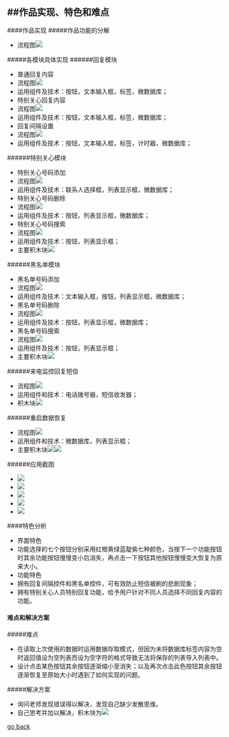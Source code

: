 ##作品实现、特色和难点
---
####作品实现
#####作品功能的分解
* 流程图![](cxgnfj.png)

#####各模块具体实现
######回复模块
 * 普通回复内容
  * 流程图![](pthf.png)
  * 运用组件及技术：按钮，文本输入框，标签，微数据库；
 * 特别关心回复内容
  * 流程图![](tbgxhf.png)
  * 运用组件及技术：按钮，文本输入框，标签，微数据库；
 * 回复间隔设置
  * 流程图![](hfjs.png)
  * 运用组件及技术：按钮，文本输入框，标签，计时器，微数据库；

######特别关心模块
 * 特别关心号码添加
  * 流程图![](tbgxtj.png)
  * 运用组件及技术：联系人选择框，列表显示框，微数据库；
 * 特别关心号码删除
  * 流程图![](tbgxsc.png)
  * 运用组件及技术：按钮，列表显示框，微数据库；
 * 特别关心号码搜索
  * 流程图![](tbgxss.png)
  * 运用组件及技术：按钮，列表显示框；
 * 主要积木块![](tbgx.png)

######黑名单模块
 * 黑名单号码添加
  * 流程图![](hmdtj.png)
  * 运用组件及技术：文本输入框，按钮，列表显示框，微数据库；
 * 黑名单号码删除
  * 流程图![](hmdsc.png)
  * 运用组件及技术：按钮，列表显示框，微数据库；
 * 黑名单号码搜索
  * 流程图![](hmdss.png)
  * 运用组件及技术：按钮，列表显示框；
 * 主要积木块![](hmd.png)

######来电监控回复短信
 * 流程图![](zzygn.png)
 * 运用组件和技术：电话拨号器，短信收发器；
 * 积木块![](zzygnjmk.png)

######重启数据恢复
 * 流程图![](hflct.png)
 * 运用组件和技术：微数据库，列表显示框；
 * 主要积木块![](hhone.png)![](hhtow.png)

######应用截图
 * ![](Screenshot_2015-12-23-18-30-16.png)
 * ![](Screenshot_2015-12-23-18-30-22.png)
 * ![](Screenshot_2015-12-23-18-30-31.png)
 * ![](Screenshot_2015-12-23-18-30-39.png)
 * ![](Screenshot_2015-12-24-13-38-11.png)

####特色分析
* 界面特色
 * 功能选择的七个按钮分别采用红橙黄绿蓝靛紫七种颜色，当按下一个功能按钮时其余功能按钮慢慢变小后消失，再点击一下按钮其他按钮慢慢变大恢复为原来大小。
* 功能特色
 * 拥有回复间隔控件和黑名单控件，可有效防止短信被刷的悲剧现象；
 * 拥有特别关心人员特别回复功能，给予用户针对不同人员选择不同回复内容的功能。

#### 难点和解决方案
#####难点
* 在读取上次使用的数据时运用数据存取模式，但因为未将数据库标签内容为空时返回值设为空列表而设为空字符的格式导致无法将保存的列表导入列表中。
* 设计点击某色按钮其余按钮逐渐缩小至消失；以及再次点击此色按钮其余按钮逐渐恢复至原始大小时遇到了如何实现的问题。

#####解决方案
* 询问老师发现错误得以解决，发现自己缺少发散思维。
* 自己思考并加以解决，积木块为![](dh.png)

[go back](SUMMARY.md)